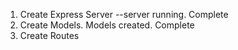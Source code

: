 1) Create Express Server --server running. Complete
2) Create Models. Models created. Complete
3) Create Routes
